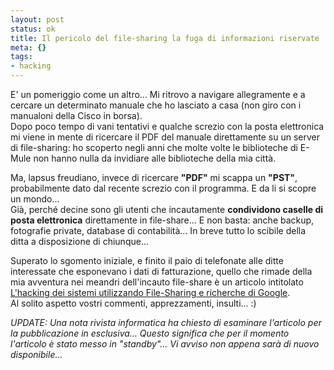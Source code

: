 ```yaml
--- 
layout: post
status: ok
title: Il pericolo del file-sharing la fuga di informazioni riservate
meta: {}
tags: 
- hacking
---
```

E' un pomeriggio come un altro... Mi ritrovo a navigare allegramente e a cercare un determinato manuale che ho lasciato a casa (non giro con i manualoni della Cisco in borsa).  
 Dopo poco tempo di vani tentativi e qualche screzio con la posta elettronica mi viene in mente di ricercare il PDF del manuale direttamente su un server di file-sharing: ho scoperto negli anni che molte volte le biblioteche di E-Mule non hanno nulla da invidiare alle biblioteche della mia città.  
  
Ma, lapsus freudiano, invece di ricercare <b>"PDF"</b> mi scappa un <b>"PST"</b>, probabilmente dato dal recente screzio con il programma. E da li si scopre un mondo...  
 Già, perché decine sono gli utenti che incautamente <b>condividono caselle di posta elettronica</b> direttamente in file-share... E non basta: anche backup, fotografie private, database di contabilità... In breve tutto lo scibile della ditta a disposizione di chiunque...  
  
 Superato lo sgomento iniziale, e finito il paio di telefonate alle ditte interessate che esponevano i dati di fatturazione, quello che rimade della mia avventura nei meandri dell'incauto file-share è un articolo intitolato <a href="http://www.lastknight.com/Fuga-di-informazioni-e-pericolo-File-Sharing.aspx">L'hacking dei sistemi utilizzando File-Sharing e richerche di Google</a>.  
 Al solito aspetto vostri commenti, apprezzamenti, insulti... :)  
  
 *UPDATE: Una nota rivista informatica ha chiesto di esaminare l'articolo per la pubblicazione in esclusiva... Questo significa che per il momento l'articolo è stato messo in "standby"... Vi avviso non appena sarà di nuovo disponibile...*
